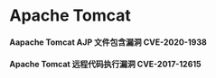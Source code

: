 # Apache Tomcat

####  Aapache Tomcat AJP 文件包含漏洞 CVE-2020-1938

#### Apache Tomcat 远程代码执行漏洞 CVE-2017-12615